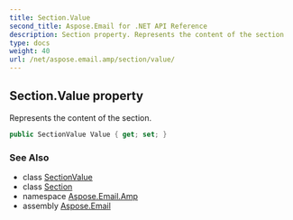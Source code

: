 ```yaml
---
title: Section.Value
second_title: Aspose.Email for .NET API Reference
description: Section property. Represents the content of the section
type: docs
weight: 40
url: /net/aspose.email.amp/section/value/
---
```

## Section.Value property

Represents the content of the section.

```csharp
public SectionValue Value { get; set; }
```

### See Also

* class [SectionValue](../../sectionvalue/)
* class [Section](../)
* namespace [Aspose.Email.Amp](../../section/)
* assembly [Aspose.Email](../../../)


